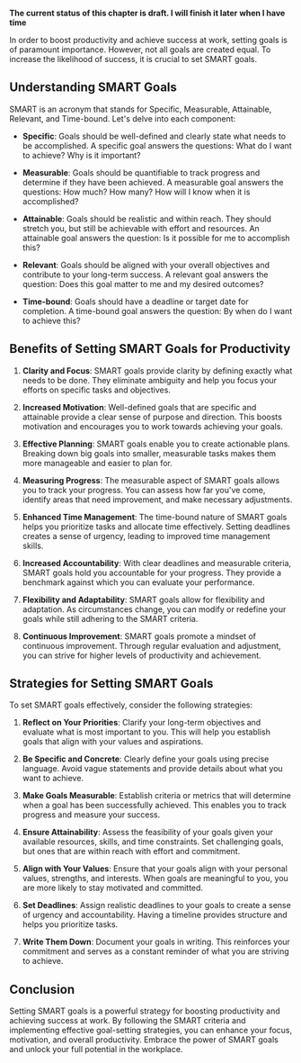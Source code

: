 **The current status of this chapter is draft. I will finish it later when I have time**

In order to boost productivity and achieve success at work, setting goals is of paramount importance. However, not all goals are created equal. To increase the likelihood of success, it is crucial to set SMART goals.

Understanding SMART Goals
-------------------------

SMART is an acronym that stands for Specific, Measurable, Attainable, Relevant, and Time-bound. Let's delve into each component:

* **Specific**: Goals should be well-defined and clearly state what needs to be accomplished. A specific goal answers the questions: What do I want to achieve? Why is it important?

* **Measurable**: Goals should be quantifiable to track progress and determine if they have been achieved. A measurable goal answers the questions: How much? How many? How will I know when it is accomplished?

* **Attainable**: Goals should be realistic and within reach. They should stretch you, but still be achievable with effort and resources. An attainable goal answers the question: Is it possible for me to accomplish this?

* **Relevant**: Goals should be aligned with your overall objectives and contribute to your long-term success. A relevant goal answers the question: Does this goal matter to me and my desired outcomes?

* **Time-bound**: Goals should have a deadline or target date for completion. A time-bound goal answers the question: By when do I want to achieve this?

Benefits of Setting SMART Goals for Productivity
------------------------------------------------

1. **Clarity and Focus**: SMART goals provide clarity by defining exactly what needs to be done. They eliminate ambiguity and help you focus your efforts on specific tasks and objectives.

2. **Increased Motivation**: Well-defined goals that are specific and attainable provide a clear sense of purpose and direction. This boosts motivation and encourages you to work towards achieving your goals.

3. **Effective Planning**: SMART goals enable you to create actionable plans. Breaking down big goals into smaller, measurable tasks makes them more manageable and easier to plan for.

4. **Measuring Progress**: The measurable aspect of SMART goals allows you to track your progress. You can assess how far you've come, identify areas that need improvement, and make necessary adjustments.

5. **Enhanced Time Management**: The time-bound nature of SMART goals helps you prioritize tasks and allocate time effectively. Setting deadlines creates a sense of urgency, leading to improved time management skills.

6. **Increased Accountability**: With clear deadlines and measurable criteria, SMART goals hold you accountable for your progress. They provide a benchmark against which you can evaluate your performance.

7. **Flexibility and Adaptability**: SMART goals allow for flexibility and adaptation. As circumstances change, you can modify or redefine your goals while still adhering to the SMART criteria.

8. **Continuous Improvement**: SMART goals promote a mindset of continuous improvement. Through regular evaluation and adjustment, you can strive for higher levels of productivity and achievement.

Strategies for Setting SMART Goals
----------------------------------

To set SMART goals effectively, consider the following strategies:

1. **Reflect on Your Priorities**: Clarify your long-term objectives and evaluate what is most important to you. This will help you establish goals that align with your values and aspirations.

2. **Be Specific and Concrete**: Clearly define your goals using precise language. Avoid vague statements and provide details about what you want to achieve.

3. **Make Goals Measurable**: Establish criteria or metrics that will determine when a goal has been successfully achieved. This enables you to track progress and measure your success.

4. **Ensure Attainability**: Assess the feasibility of your goals given your available resources, skills, and time constraints. Set challenging goals, but ones that are within reach with effort and commitment.

5. **Align with Your Values**: Ensure that your goals align with your personal values, strengths, and interests. When goals are meaningful to you, you are more likely to stay motivated and committed.

6. **Set Deadlines**: Assign realistic deadlines to your goals to create a sense of urgency and accountability. Having a timeline provides structure and helps you prioritize tasks.

7. **Write Them Down**: Document your goals in writing. This reinforces your commitment and serves as a constant reminder of what you are striving to achieve.

Conclusion
----------

Setting SMART goals is a powerful strategy for boosting productivity and achieving success at work. By following the SMART criteria and implementing effective goal-setting strategies, you can enhance your focus, motivation, and overall productivity. Embrace the power of SMART goals and unlock your full potential in the workplace.
